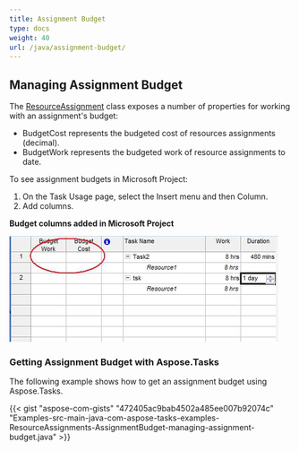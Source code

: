 ```yaml
---
title: Assignment Budget
type: docs
weight: 40
url: /java/assignment-budget/
---
```


## **Managing Assignment Budget**
The [ResourceAssignment](http://www.aspose.com/api/java/tasks/com.aspose.tasks/classes/ResourceAssignment) class exposes a number of properties for working with an assignment's budget:

- BudgetCost represents the budgeted cost of resources assignments (decimal).
- BudgetWork represents the budgeted work of resource assignments to date.

To see assignment budgets in Microsoft Project:

1. On the Task Usage page, select the Insert menu and then Column.
1. Add columns.

**Budget columns added in Microsoft Project** 

![todo:image_alt_text](assignment-budget_1.png)
### **Getting Assignment Budget with Aspose.Tasks**
The following example shows how to get an assignment budget using Aspose.Tasks.

{{< gist "aspose-com-gists" "472405ac9bab4502a485ee007b92074c" "Examples-src-main-java-com-aspose-tasks-examples-ResourceAssignments-AssignmentBudget-managing-assignment-budget.java" >}}
